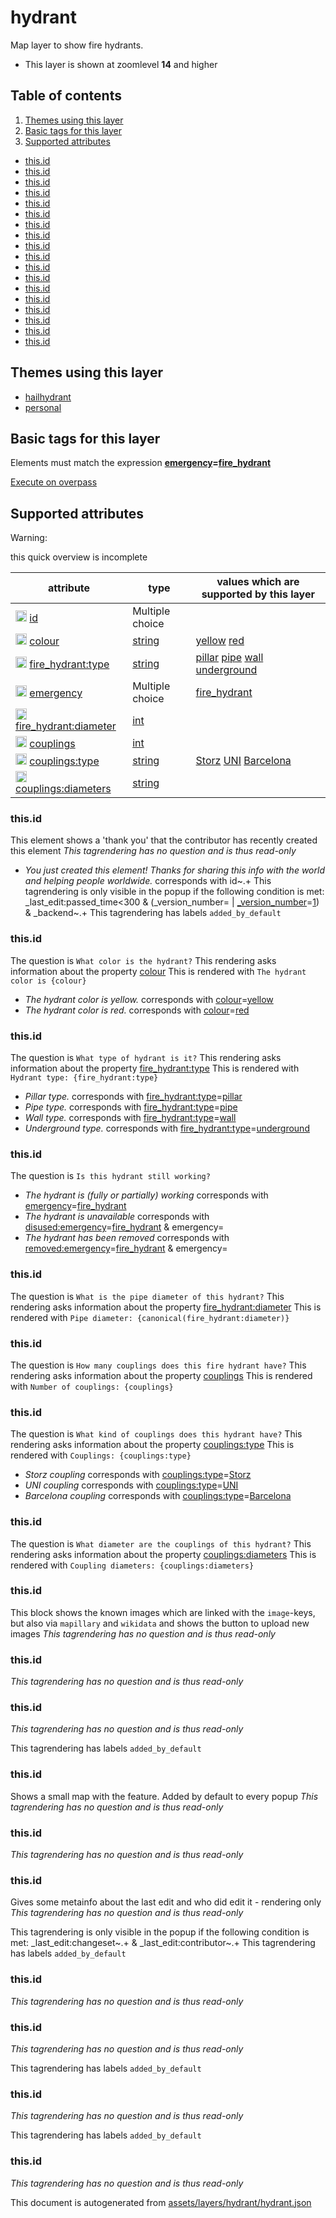 [//]: # (WARNING: this file is automatically generated. Please find the sources at the bottom and edit those sources)



 hydrant 
=========





Map layer to show fire hydrants.






  - This layer is shown at zoomlevel **14** and higher



## Table of contents

1. [ Themes using this layer ](#-themes-using-this-layer-)
2. [ Basic tags for this layer ](#-basic-tags-for-this-layer-)
3. [ Supported attributes ](#-supported-attributes-)
  - [this.id](#thisid)
  - [this.id](#thisid)
  - [this.id](#thisid)
  - [this.id](#thisid)
  - [this.id](#thisid)
  - [this.id](#thisid)
  - [this.id](#thisid)
  - [this.id](#thisid)
  - [this.id](#thisid)
  - [this.id](#thisid)
  - [this.id](#thisid)
  - [this.id](#thisid)
  - [this.id](#thisid)
  - [this.id](#thisid)
  - [this.id](#thisid)
  - [this.id](#thisid)
  - [this.id](#thisid)
  - [this.id](#thisid)

 Themes using this layer 
-------------------------





  - [hailhydrant](https://mapcomplete.org/hailhydrant)
  - [personal](https://mapcomplete.org/personal)




 Basic tags for this layer 
---------------------------



Elements must match the expression **<a href='https://wiki.openstreetmap.org/wiki/Key:emergency' target='_blank'>emergency</a>=<a href='https://wiki.openstreetmap.org/wiki/Tag:emergency%3Dfire_hydrant' target='_blank'>fire_hydrant</a>**

[Execute on overpass](http://overpass-turbo.eu/?Q=%5Bout%3Ajson%5D%5Btimeout%3A90%5D%3B%28%20%20%20%20nwr%5B%22emergency%22%3D%22fire_hydrant%22%5D%28%7B%7Bbbox%7D%7D%29%3B%0A%29%3Bout%20body%3B%3E%3Bout%20skel%20qt%3B)



 Supported attributes 
----------------------



Warning: 

this quick overview is incomplete



attribute | type | values which are supported by this layer
----------- | ------ | ------------------------------------------
[<img src='https://mapcomplete.org/assets/svg/statistics.svg' height='18px'>](https://taginfo.openstreetmap.org/keys/id#values) [id](https://wiki.openstreetmap.org/wiki/Key:id) | Multiple choice | 
[<img src='https://mapcomplete.org/assets/svg/statistics.svg' height='18px'>](https://taginfo.openstreetmap.org/keys/colour#values) [colour](https://wiki.openstreetmap.org/wiki/Key:colour) | [string](../SpecialInputElements.md#string) | [yellow](https://wiki.openstreetmap.org/wiki/Tag:colour%3Dyellow) [red](https://wiki.openstreetmap.org/wiki/Tag:colour%3Dred)
[<img src='https://mapcomplete.org/assets/svg/statistics.svg' height='18px'>](https://taginfo.openstreetmap.org/keys/fire_hydrant:type#values) [fire_hydrant:type](https://wiki.openstreetmap.org/wiki/Key:fire_hydrant:type) | [string](../SpecialInputElements.md#string) | [pillar](https://wiki.openstreetmap.org/wiki/Tag:fire_hydrant:type%3Dpillar) [pipe](https://wiki.openstreetmap.org/wiki/Tag:fire_hydrant:type%3Dpipe) [wall](https://wiki.openstreetmap.org/wiki/Tag:fire_hydrant:type%3Dwall) [underground](https://wiki.openstreetmap.org/wiki/Tag:fire_hydrant:type%3Dunderground)
[<img src='https://mapcomplete.org/assets/svg/statistics.svg' height='18px'>](https://taginfo.openstreetmap.org/keys/emergency#values) [emergency](https://wiki.openstreetmap.org/wiki/Key:emergency) | Multiple choice | [fire_hydrant](https://wiki.openstreetmap.org/wiki/Tag:emergency%3Dfire_hydrant) [](https://wiki.openstreetmap.org/wiki/Tag:emergency%3D) [](https://wiki.openstreetmap.org/wiki/Tag:emergency%3D)
[<img src='https://mapcomplete.org/assets/svg/statistics.svg' height='18px'>](https://taginfo.openstreetmap.org/keys/fire_hydrant:diameter#values) [fire_hydrant:diameter](https://wiki.openstreetmap.org/wiki/Key:fire_hydrant:diameter) | [int](../SpecialInputElements.md#int) | 
[<img src='https://mapcomplete.org/assets/svg/statistics.svg' height='18px'>](https://taginfo.openstreetmap.org/keys/couplings#values) [couplings](https://wiki.openstreetmap.org/wiki/Key:couplings) | [int](../SpecialInputElements.md#int) | 
[<img src='https://mapcomplete.org/assets/svg/statistics.svg' height='18px'>](https://taginfo.openstreetmap.org/keys/couplings:type#values) [couplings:type](https://wiki.openstreetmap.org/wiki/Key:couplings:type) | [string](../SpecialInputElements.md#string) | [Storz](https://wiki.openstreetmap.org/wiki/Tag:couplings:type%3DStorz) [UNI](https://wiki.openstreetmap.org/wiki/Tag:couplings:type%3DUNI) [Barcelona](https://wiki.openstreetmap.org/wiki/Tag:couplings:type%3DBarcelona)
[<img src='https://mapcomplete.org/assets/svg/statistics.svg' height='18px'>](https://taginfo.openstreetmap.org/keys/couplings:diameters#values) [couplings:diameters](https://wiki.openstreetmap.org/wiki/Key:couplings:diameters) | [string](../SpecialInputElements.md#string) | 


### this.id
This element shows a 'thank you' that the contributor has recently created this element
_This tagrendering has no question and is thus read-only_

 - *You just created this element! Thanks for sharing this info with the world and helping people worldwide.* corresponds with id~.+
This tagrendering is only visible in the popup if the following condition is met: _last_edit:passed_time<300 & (_version_number= | <a href='https://wiki.openstreetmap.org/wiki/Key:_version_number' target='_blank'>_version_number</a>=<a href='https://wiki.openstreetmap.org/wiki/Tag:_version_number%3D1' target='_blank'>1</a>) & _backend~.+
This tagrendering has labels 
`added_by_default`

### this.id

The question is `What color is the hydrant?`
This rendering asks information about the property 
[colour](https://wiki.openstreetmap.org/wiki/Key:colour)
This is rendered with `The hydrant color is {colour}`
 - *The hydrant color is yellow.* corresponds with <a href='https://wiki.openstreetmap.org/wiki/Key:colour' target='_blank'>colour</a>=<a href='https://wiki.openstreetmap.org/wiki/Tag:colour%3Dyellow' target='_blank'>yellow</a>
 - *The hydrant color is red.* corresponds with <a href='https://wiki.openstreetmap.org/wiki/Key:colour' target='_blank'>colour</a>=<a href='https://wiki.openstreetmap.org/wiki/Tag:colour%3Dred' target='_blank'>red</a>



### this.id

The question is `What type of hydrant is it?`
This rendering asks information about the property 
[fire_hydrant:type](https://wiki.openstreetmap.org/wiki/Key:fire_hydrant:type)
This is rendered with ` Hydrant type: {fire_hydrant:type}`
 - *Pillar type.* corresponds with <a href='https://wiki.openstreetmap.org/wiki/Key:fire_hydrant:type' target='_blank'>fire_hydrant:type</a>=<a href='https://wiki.openstreetmap.org/wiki/Tag:fire_hydrant:type%3Dpillar' target='_blank'>pillar</a>
 - *Pipe type.* corresponds with <a href='https://wiki.openstreetmap.org/wiki/Key:fire_hydrant:type' target='_blank'>fire_hydrant:type</a>=<a href='https://wiki.openstreetmap.org/wiki/Tag:fire_hydrant:type%3Dpipe' target='_blank'>pipe</a>
 - *Wall type.* corresponds with <a href='https://wiki.openstreetmap.org/wiki/Key:fire_hydrant:type' target='_blank'>fire_hydrant:type</a>=<a href='https://wiki.openstreetmap.org/wiki/Tag:fire_hydrant:type%3Dwall' target='_blank'>wall</a>
 - *Underground type.* corresponds with <a href='https://wiki.openstreetmap.org/wiki/Key:fire_hydrant:type' target='_blank'>fire_hydrant:type</a>=<a href='https://wiki.openstreetmap.org/wiki/Tag:fire_hydrant:type%3Dunderground' target='_blank'>underground</a>



### this.id

The question is `Is this hydrant still working?`

 - *The hydrant is (fully or partially) working* corresponds with <a href='https://wiki.openstreetmap.org/wiki/Key:emergency' target='_blank'>emergency</a>=<a href='https://wiki.openstreetmap.org/wiki/Tag:emergency%3Dfire_hydrant' target='_blank'>fire_hydrant</a>
 - *The hydrant is unavailable* corresponds with <a href='https://wiki.openstreetmap.org/wiki/Key:disused:emergency' target='_blank'>disused:emergency</a>=<a href='https://wiki.openstreetmap.org/wiki/Tag:disused:emergency%3Dfire_hydrant' target='_blank'>fire_hydrant</a> & emergency=
 - *The hydrant has been removed* corresponds with <a href='https://wiki.openstreetmap.org/wiki/Key:removed:emergency' target='_blank'>removed:emergency</a>=<a href='https://wiki.openstreetmap.org/wiki/Tag:removed:emergency%3Dfire_hydrant' target='_blank'>fire_hydrant</a> & emergency=



### this.id

The question is `What is the pipe diameter of this hydrant?`
This rendering asks information about the property 
[fire_hydrant:diameter](https://wiki.openstreetmap.org/wiki/Key:fire_hydrant:diameter)
This is rendered with `Pipe diameter: {canonical(fire_hydrant:diameter)}`




### this.id

The question is `How many couplings does this fire hydrant have?`
This rendering asks information about the property 
[couplings](https://wiki.openstreetmap.org/wiki/Key:couplings)
This is rendered with `Number of couplings: {couplings}`




### this.id

The question is `What kind of couplings does this hydrant have?`
This rendering asks information about the property 
[couplings:type](https://wiki.openstreetmap.org/wiki/Key:couplings:type)
This is rendered with `Couplings: {couplings:type}`
 - *Storz coupling* corresponds with <a href='https://wiki.openstreetmap.org/wiki/Key:couplings:type' target='_blank'>couplings:type</a>=<a href='https://wiki.openstreetmap.org/wiki/Tag:couplings:type%3DStorz' target='_blank'>Storz</a>
 - *UNI coupling* corresponds with <a href='https://wiki.openstreetmap.org/wiki/Key:couplings:type' target='_blank'>couplings:type</a>=<a href='https://wiki.openstreetmap.org/wiki/Tag:couplings:type%3DUNI' target='_blank'>UNI</a>
 - *Barcelona coupling* corresponds with <a href='https://wiki.openstreetmap.org/wiki/Key:couplings:type' target='_blank'>couplings:type</a>=<a href='https://wiki.openstreetmap.org/wiki/Tag:couplings:type%3DBarcelona' target='_blank'>Barcelona</a>



### this.id

The question is `What diameter are the couplings of this hydrant?`
This rendering asks information about the property 
[couplings:diameters](https://wiki.openstreetmap.org/wiki/Key:couplings:diameters)
This is rendered with `Coupling diameters: {couplings:diameters}`




### this.id
This block shows the known images which are linked with the `image`-keys, but also via `mapillary` and `wikidata` and shows the button to upload new images
_This tagrendering has no question and is thus read-only_





### this.id

_This tagrendering has no question and is thus read-only_





### this.id

_This tagrendering has no question and is thus read-only_



This tagrendering has labels 
`added_by_default`

### this.id
Shows a small map with the feature. Added by default to every popup
_This tagrendering has no question and is thus read-only_





### this.id

_This tagrendering has no question and is thus read-only_





### this.id
Gives some metainfo about the last edit and who did edit it - rendering only
_This tagrendering has no question and is thus read-only_


This tagrendering is only visible in the popup if the following condition is met: _last_edit:changeset~.+ & _last_edit:contributor~.+
This tagrendering has labels 
`added_by_default`

### this.id

_This tagrendering has no question and is thus read-only_





### this.id

_This tagrendering has no question and is thus read-only_



This tagrendering has labels 
`added_by_default`

### this.id

_This tagrendering has no question and is thus read-only_



This tagrendering has labels 
`added_by_default`

### this.id

_This tagrendering has no question and is thus read-only_



 

This document is autogenerated from [assets/layers/hydrant/hydrant.json](https://github.com/pietervdvn/MapComplete/blob/develop/assets/layers/hydrant/hydrant.json)
